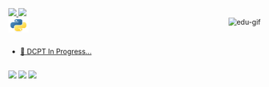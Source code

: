 <div>
  <a href="https://github.com/edunando">
  <img height="180em" src="https://github-readme-stats.vercel.app/api?username=edunando&show_icons=true&theme=dark&include_all_commits=true&count_private=true"/>
  <img height="180em" src="https://github-readme-stats.vercel.app/api/top-langs/?username=edunando&layout=compact&langs_count=7&theme=dark"/>
</div>
  
   <img align="center" alt="Rafa-Python" height="30" width="40" src="https://raw.githubusercontent.com/devicons/devicon/master/icons/python/python-original.svg">
  <img align="right" alt="edu-gif" src="https://media.discordapp.net/attachments/745434916107321374/876788407232241664/5jr0je.gif">

  ##
- 🌱 DCPT In Progress...
##
  <div>
      <a href="https://instagram.com/edu.nando" target="_blank"><img src="https://img.shields.io/badge/-Instagram-%23E4405F?style=for-the-badge&logo=instagram&logoColor=white" target="_blank"></a>
 <a>
   <a href = "mailto:edu.dev@outlook.com.br"><img src="https://img.shields.io/badge/-Gmail-%23333?style=for-the-badge&logo=gmail&logoColor=white" target="_blank"></a>
  <a href="https://www.linkedin.com/in/eduardo-fernando-060342203/" target="_blank"><img src="https://img.shields.io/badge/-LinkedIn-%230077B5?style=for-the-badge&logo=linkedin&logoColor=white" target="_blank"></a> 

 </div>

